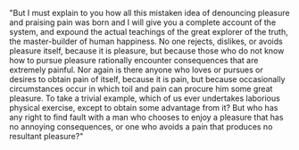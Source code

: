 "But I must explain to you how all this mistaken idea of denouncing pleasure and praising pain was born and I will give you a complete account of the system, and expound the actual 
teachings of the great explorer of the truth, the master-builder of human happiness. No one rejects, dislikes, or avoids pleasure itself, because it is pleasure, but because those who do
 not know how to pursue pleasure rationally encounter consequences that are extremely painful. Nor again is there anyone who loves or pursues or desires to obtain pain of itself, because 
 it is pain, but because occasionally circumstances occur in which toil and pain can procure him some great pleasure. To take a trivial example, which of us ever undertakes laborious 
 physical exercise, except to obtain some advantage from it? But who has any right to find fault with a man who chooses to enjoy a pleasure that has no annoying consequences, or one who 
 avoids a pain that produces no resultant pleasure?"